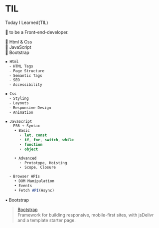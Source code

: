 # TIL

Today I Learned(TIL)

🎯 to be a Front-end-developer.

📕 Html & Css </br>
📙 JavaScript </br>
📗 Bootstrap

```ts
▪ Html
  ⁃ HTML Tags
  ⁃ Page Structure
  ⁃ Semantic Tags
  ⁃ SEO
  ⁃ Accessibility

▪ Css
  ⁃ Styling
  ⁃ Layouts
  ⁃ Responsive Design
  ⁃ Animation

▪ JavaScript
  ⁃ ES6 + Syntax
    • Basic
      ・ let, const
      ・ if, for, switch, while
      ・ function
      ・ object

    • Advanced
      ・ Prototype, Hoisting
      ・ Scope, Closure

  ⁃ Browser APIs
    • DOM Manipulation
    • Events
    • Fetch API(Async)
```
▪ Bootstrap

> [Bootstrap](https://getbootstrap.com/docs/5.1/getting-started/introduction/) <br>
> Framework for building responsive, mobile-first sites, with jsDelivr and a template starter page.


